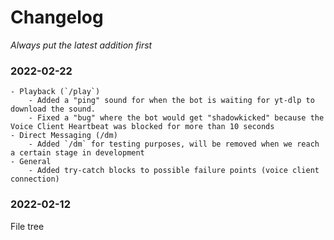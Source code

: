 # Changelog
*Always put the latest addition first*

### 2022-02-22
    - Playback (`/play`)
        - Added a "ping" sound for when the bot is waiting for yt-dlp to download the sound.
        - Fixed a "bug" where the bot would get "shadowkicked" because the Voice Client Heartbeat was blocked for more than 10 seconds
    - Direct Messaging (/dm)
        - Added `/dm` for testing purposes, will be removed when we reach a certain stage in development
    - General
        - Added try-catch blocks to possible failure points (voice client connection)

### 2022-02-12

File tree